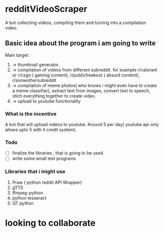 # redditVideoScraper
A bot collecting videos, compiling them and turning into a compilation video.


## Basic idea about the program i am going to write

Main target : 
 1. -> thumbnail generator. 
 2. -> compilation of videos from different subreddit. for example r/valorant or r/csgo ( gaming content), r/publicfreakout ( absurd content), r/someothersubreddit
 3. -> compilation of meme photos( who knows i might even have to create a meme classifier), extract text from images, convert text to speech, stich everything together to create video. 
 4. -> upload to youtube functionality
 
### What is the incentive
A bot that will upload videos to youtube. Around 5 per day( youtube api only allows upto 5 with it credit system).

### Todo

- [ ] finalize the libraries , that is going to be used.
- [ ] write some small test programs 

### Libraries that i might use

1. Praw ( python reddit API Wrapper)
2. gTTS 
3. ffmpeg-python
4. python tesseract 
5. QT python

# looking to collaborate


